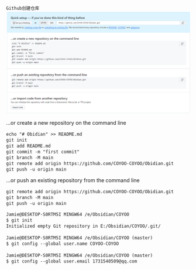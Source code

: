 `Github创建仓库`
![1.png](Obsidian管理/Obsidian%20Git配置/1.png)

 …or create a new repository on the command line
```
echo "# Obidian" >> README.md
git init
git add README.md
git commit -m "first commit"
git branch -M main
git remote add origin https://github.com/COYOO-COYOO/Obidian.git
git push -u origin main
```

…or push an existing repository from the command line
```
git remote add origin https://github.com/COYOO-COYOO/Obidian.git
git branch -M main
git push -u origin main
```

```
Jamie@DESKTOP-S0RTM5I MINGW64 /e/Obsidian/COYOO
$ git init
Initialized empty Git repository in E:/Obsidian/COYOO/.git/

Jamie@DESKTOP-S0RTM5I MINGW64 /e/Obsidian/COYOO (master)
$ git config --global user.name COYOO-COYOO

Jamie@DESKTOP-S0RTM5I MINGW64 /e/Obsidian/COYOO (master)
$ git config --global user.email 1731540509@qq.com

